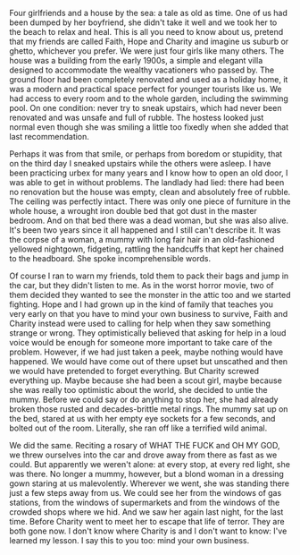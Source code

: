 Four girlfriends and a house by the sea: a tale as old as time. One of us had been dumped by her boyfriend, she didn't take it well and we took her to the beach to relax and heal. This is all you need to know about us, pretend that my friends are called Faith, Hope and Charity and imagine us suburb or ghetto, whichever you prefer. We were just four girls like many others. The house was a building from the early 1900s, a simple and elegant villa designed to accommodate the wealthy vacationers who passed by. The ground floor had been completely renovated and used as a holiday home, it was a modern and practical space perfect for younger tourists like us. We had access to every room and to the whole garden, including the swimming pool. On one condition: never try to sneak upstairs, which had never been renovated and was unsafe and full of rubble. The hostess looked just normal even though she was smiling a little too fixedly when she added that last recommendation.

Perhaps it was from that smile, or perhaps from boredom or stupidity, that on the third day I sneaked upstairs while the others were asleep. I have been practicing urbex for many years and I know how to open an old door, I was able to get in without problems. The landlady had lied: there had been no renovation but the house was empty, clean and absolutely free of rubble. The ceiling was perfectly intact. There was only one piece of furniture in the whole house, a wrought iron double bed that got dust in the master bedroom. 
And on that bed there was a dead woman, but she was also alive. It's been two years since it all happened and I still can't describe it. It was the corpse of a woman, a mummy with long fair hair in an old-fashioned yellowed nightgown, fidgeting, rattling the handcuffs that kept her chained to the headboard. She spoke incomprehensible words.

Of course I ran to warn my friends, told them to pack their bags and jump in the car, but they didn't listen to me. As in the worst horror movie, two of them decided they wanted to see the monster in the attic too and we started fighting. Hope and I had grown up in the kind of family that teaches you very early on that you have to mind your own business to survive, Faith and Charity instead were used to calling for help when they saw something strange or wrong. They optimistically believed that asking for help in a loud voice would be enough for someone more important to take care of the problem. However, if we had just taken a peek, maybe nothing would have happened. We would have come out of there upset but unscathed and then we would have pretended to forget everything. 
But Charity screwed everything up. Maybe because she had been a scout girl, maybe because she was really too optimistic about the world, she decided to untie the mummy. Before we could say or do anything to stop her, she had already broken those rusted and decades-brittle metal rings. The mummy sat up on the bed, stared at us with her empty eye sockets for a few seconds, and bolted out of the room. Literally, she ran off like a terrified wild animal.

We did the same. Reciting a rosary of WHAT THE FUCK and OH MY GOD, we threw ourselves into the car and drove away from there as fast as we could. But apparently we weren't alone: at every stop, at every red light, she was there. No longer a mummy, however, but a blond woman in a dressing gown staring at us malevolently. Wherever we went, she was standing there just a few steps away from us. We could see her from the windows of gas stations, from the windows of supermarkets and from the windows of the crowded shops where we hid.
And we saw her again last night, for the last time. Before Charity went to meet her to escape that life of terror. They are both gone now. I don't know where Charity is and I don't want to know: I've learned my lesson. I say this to you too: mind your own business.